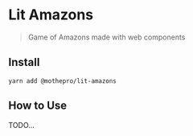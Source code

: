 # Lit Amazons

> Game of Amazons made with web components

## Install

`yarn add @mothepro/lit-amazons`

## How to Use

TODO...
